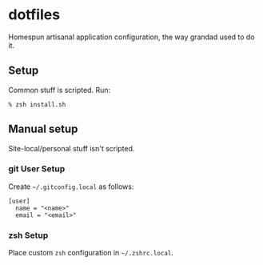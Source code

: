 # dotfiles

Homespun artisanal application configuration, the way grandad used to do it.

## Setup

Common stuff is scripted. Run:

```
% zsh install.sh
```

## Manual setup

Site-local/personal stuff isn't scripted.

### git User Setup

Create `~/.gitconfig.local` as follows:

```
[user]
  name = "<name>"
  email = "<email>"
```

### zsh Setup

Place custom `zsh` configuration in `~/.zshrc.local`.
